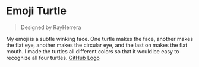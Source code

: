 # Emoji Turtle

> Designed by RayHerrera

My emoji is a subtle winking face. One turtle makes the face, another makes the flat eye, another makes the circular eye, and the last on makes the flat mouth. I made the turtles all different colors so that it would be easy to recognize all four turtles.
[GitHub Logo](/Emoji.PNG)
